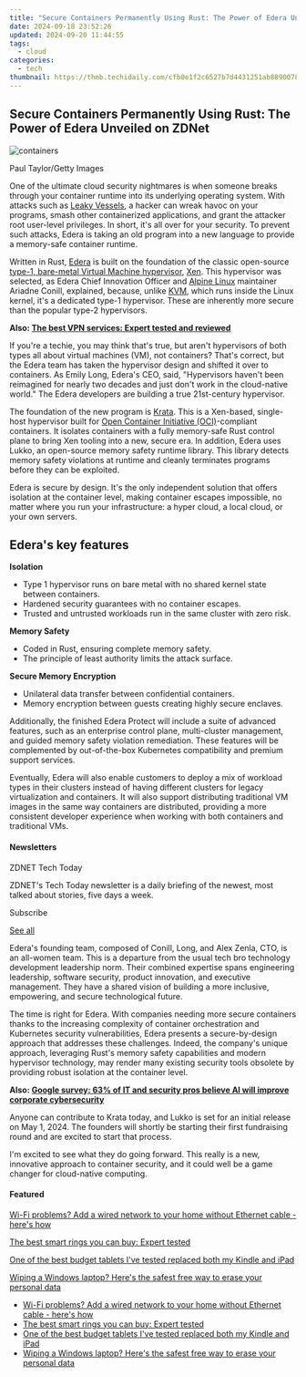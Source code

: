 ```yaml
---
title: "Secure Containers Permanently Using Rust: The Power of Edera Unveiled on ZDNet"
date: 2024-09-18 23:52:26
updated: 2024-09-20 11:44:55
tags:
  - cloud
categories:
  - tech
thumbnail: https://thmb.techidaily.com/cfb0e1f2c6527b7d4431251ab8890078af21f0bc88406680edc99866453f0d22.jpg
---
```


## Secure Containers Permanently Using Rust: The Power of Edera Unveiled on ZDNet

![containers](https://www.zdnet.com/a/img/resize/adf862e9818fa209479e4692e51d04e2bbb755bc/2024/04/11/98da400c-8f12-4bcd-89a5-9b99d6fcef01/gettyimages-94985760.jpg?auto=webp&width=1280)

Paul Taylor/Getty Images

One of the ultimate cloud security nightmares is when someone breaks through your container runtime into its underlying operating system. With attacks such as [Leaky Vessels](https://snyk.io/blog/cve-2024-21626-runc-process-cwd-container-breakout/), a hacker can wreak havoc on your programs, smash other containerized applications, and grant the attacker root user-level privileges. In short, it's all over for your security. To prevent such attacks, Edera is taking an old program into a new language to provide a memory-safe container runtime. 

Written in Rust, [Edera](https://github.com/edera-dev/) is built on the foundation of the classic open-source [type-1, bare-metal Virtual Machine hypervisor](https://www.networkworld.com/article/944300/why-you-want-a-bare-metal-hypervisor-and-how-to-choose.html), [Xen](https://xenproject.org/). This hypervisor was selected, as Edera Chief Innovation Officer and [Alpine Linux](https://www.alpinelinux.org/) maintainer Ariadne Conill, explained, because, unlike [KVM](https://linux-kvm.org/page/Main%5FPage), which runs inside the Linux kernel, it's a dedicated type-1 hypervisor. These are inherently more secure than the popular type-2 hypervisors. 

**Also: [The best VPN services: Expert tested and reviewed](https://www.zdnet.com/article/best-vpn/)**

If you're a techie, you may think that's true, but aren't hypervisors of both types all about virtual machines (VM), not containers? That's correct, but the Edera team has taken the hypervisor design and shifted it over to containers. As Emily Long, Edera's CEO, said, "Hypervisors haven't been reimagined for nearly two decades and just don't work in the cloud-native world." The Edera developers are building a true 21st-century hypervisor. 

The foundation of the new program is [Krata](https://github.com/edera-dev/krata). This is a Xen-based, single-host hypervisor built for [Open Container Initiative (OCI)](https://opencontainers.org/)\-compliant containers. It isolates containers with a fully memory-safe Rust control plane to bring Xen tooling into a new, secure era. In addition, Edera uses Lukko, an open-source memory safety runtime library. This library detects memory safety violations at runtime and cleanly terminates programs before they can be exploited.

Edera is secure by design. It's the only independent solution that offers isolation at the container level, making container escapes impossible, no matter where you run your infrastructure: a hyper cloud, a local cloud, or your own servers. 

## Edera's key features

**Isolation**

* Type 1 hypervisor runs on bare metal with no shared kernel state between containers.
* Hardened security guarantees with no container escapes.
* Trusted and untrusted workloads run in the same cluster with zero risk.

**Memory Safety**

* Coded in Rust, ensuring complete memory safety.
* The principle of least authority limits the attack surface.

**Secure Memory Encryption**

* Unilateral data transfer between confidential containers.
* Memory encryption between guests creating highly secure enclaves.

Additionally, the finished Edera Protect will include a suite of advanced features, such as an enterprise control plane, multi-cluster management, and guided memory safety violation remediation. These features will be complemented by out-of-the-box Kubernetes compatibility and premium support services.

Eventually, Edera will also enable customers to deploy a mix of workload types in their clusters instead of having different clusters for legacy virtualization and containers. It will also support distributing traditional VM images in the same way containers are distributed, providing a more consistent developer experience when working with both containers and traditional VMs. 

#### Newsletters

ZDNET Tech Today

ZDNET's Tech Today newsletter is a daily briefing of the newest, most talked about stories, five days a week.

 Subscribe

[See all](https://www.zdnet.com/newsletters/)

Edera's founding team, composed of Conill, Long, and Alex Zenla, CTO, is an all-women team. This is a departure from the usual tech bro technology development leadership norm. Their combined expertise spans engineering leadership, software security, product innovation, and executive management. They have a shared vision of building a more inclusive, empowering, and secure technological future.

The time is right for Edera. With companies needing more secure containers thanks to the increasing complexity of container orchestration and Kubernetes security vulnerabilities, Edera presents a secure-by-design approach that addresses these challenges. Indeed, the company's unique approach, leveraging Rust's memory safety capabilities and modern hypervisor technology, may render many existing security tools obsolete by providing robust isolation at the container level.

**Also: [Google survey: 63% of IT and security pros believe AI will improve corporate cybersecurity](https://www.zdnet.com/article/ai-should-improve-corporate-cybersecurity-google-and-csa-survey-finds/)**

Anyone can contribute to Krata today, and Lukko is set for an initial release on May 1, 2024\. The founders will shortly be starting their first fundraising round and are excited to start that process. 

I'm excited to see what they do going forward. This really is a new, innovative approach to container security, and it could well be a game changer for cloud-native computing.

#### Featured

[Wi-Fi problems? Add a wired network to your home without Ethernet cable - here's how](https://www.zdnet.com/article/wi-fi-problems-how-to-add-a-wired-network-to-your-home-without-ethernet-cable/ "Wi-Fi problems? Add a wired network to your home without Ethernet cable - here's how")

[The best smart rings you can buy: Expert tested](https://www.zdnet.com/article/best-smart-ring/ "The best smart rings you can buy: Expert tested")

[One of the best budget tablets I've tested replaced both my Kindle and iPad](https://www.zdnet.com/article/one-of-the-best-budget-tablets-ive-tested-replaced-bot-my-kindle-and-ipad/ "One of the best budget tablets I've tested replaced both my Kindle and iPad")

[Wiping a Windows laptop? Here's the safest free way to erase your personal data](https://www.zdnet.com/article/wiping-a-windows-laptop-heres-the-safest-free-way-to-erase-your-personal-data/ "Wiping a Windows laptop? Here's the safest free way to erase your personal data")

* [Wi-Fi problems? Add a wired network to your home without Ethernet cable - here's how](https://www.zdnet.com/article/wi-fi-problems-how-to-add-a-wired-network-to-your-home-without-ethernet-cable/ "Wi-Fi problems? Add a wired network to your home without Ethernet cable - here's how")
* [The best smart rings you can buy: Expert tested](https://www.zdnet.com/article/best-smart-ring/ "The best smart rings you can buy: Expert tested")
* [One of the best budget tablets I've tested replaced both my Kindle and iPad](https://www.zdnet.com/article/one-of-the-best-budget-tablets-ive-tested-replaced-bot-my-kindle-and-ipad/ "One of the best budget tablets I've tested replaced both my Kindle and iPad")
* [Wiping a Windows laptop? Here's the safest free way to erase your personal data](https://www.zdnet.com/article/wiping-a-windows-laptop-heres-the-safest-free-way-to-erase-your-personal-data/ "Wiping a Windows laptop? Here's the safest free way to erase your personal data")

<ins class="adsbygoogle"
     style="display:block"
     data-ad-format="autorelaxed"
     data-ad-client="ca-pub-7571918770474297"
     data-ad-slot="1223367746"></ins>



<ins class="adsbygoogle"
     style="display:block"
     data-ad-client="ca-pub-7571918770474297"
     data-ad-slot="8358498916"
     data-ad-format="auto"
     data-full-width-responsive="true"></ins>

